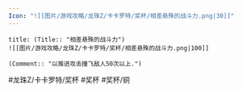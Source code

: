 ```yaml
---
Icon: "![[图片/游戏攻略/龙珠Z/卡卡罗特/奖杯/相差悬殊的战斗力.png|30]]"
---
```

```ad-common-bronze-trophy
title: (Title:: "相差悬殊的战斗力")
![[图片/游戏攻略/龙珠Z/卡卡罗特/奖杯/相差悬殊的战斗力.png|100]]

(Comment:: "以推进攻击撞飞敌人50次以上.")
```

#龙珠Z/卡卡罗特/奖杯 #奖杯 #奖杯/铜
